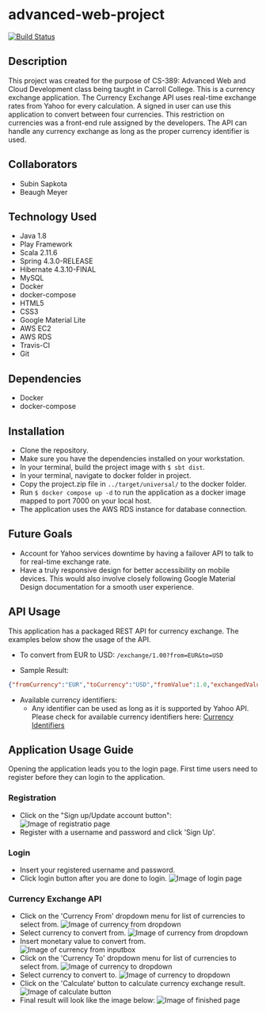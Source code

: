 # advanced-web-project

[![Build Status](https://travis-ci.org/subin215/advanced-web-project.svg?branch=master)](https://travis-ci.org/subin215/advanced-web-project)

## Description
This project was created for the purpose of CS-389: Advanced Web and Cloud Development class being taught in Carroll College. This is a currency exchange application. The Currency Exchange API uses real-time exchange rates from Yahoo for every calculation. A signed in user can use this application to convert between four currencies. This restriction on currencies was a front-end rule assigned by the developers. The API can handle any currency exchange as long as the proper currency identifier is used.

## Collaborators
* Subin Sapkota
* Beaugh Meyer 

## Technology Used
* Java 1.8
* Play Framework
* Scala 2.11.6
* Spring 4.3.0-RELEASE
* Hibernate 4.3.10-FINAL
* MySQL
* Docker
* docker-compose
* HTML5
* CSS3
* Google Material Lite
* AWS EC2
* AWS RDS
* Travis-CI 
* Git

## Dependencies
* Docker
* docker-compose

## Installation
- Clone the repository.
-  Make sure you have the dependencies installed on your workstation.
- In your terminal, build the project image with `$ sbt dist`.
- In your terminal, navigate to docker folder in project. 
- Copy the project.zip file in `../target/universal/` to the docker folder.
- Run `$ docker compose up -d` to run the application as a docker image mapped to port 7000 on your local host.
- The application uses the AWS RDS instance for database connection. 

## Future Goals
* Account for Yahoo services downtime by having a failover API to talk to for real-time exchange rate. 
* Have a truly responsive design for better accessibility on mobile devices. This would also involve closely following Google Material Design documentation for a smooth user experience. 


## API Usage
This application has a packaged REST API for currency exchange. The examples below show the usage of the API. 
- To convert from EUR to USD: `/exchange/1.00?from=EUR&to=USD`
 * Sample Result:
 ``` JSON
 {"fromCurrency":"EUR","toCurrency":"USD","fromValue":1.0,"exchangedValue":1.0614}
 ```
- Available currency identifiers:
    * Any identifier can be used as long as it is supported by Yahoo API. Please check for available currency identifiers here: [Currency Identifiers]( http://www.xe.com/iso4217.php)

## Application Usage Guide

Opening the application leads you to the login page. First time users need to register before they 
can login to the application. 
### Registration
* Click on the "Sign up/Update account button":
![Image of registratio page](https://raw.githubusercontent.com/subin215/advanced-web-project/master/documentation/registrationStep1.png)
* Register with a username and password and click 'Sign Up'.

### Login
* Insert your registered username and password.
* Click login button after you are done to login.
![Image of login page](https://raw.githubusercontent.com/subin215/advanced-web-project/master/documentation/loginPage.png)

### Currency Exchange API
* Click on the 'Currency From' dropdown menu for list of currencies to select from.
![Image of currency from dropdown](https://raw.githubusercontent.com/subin215/advanced-web-project/master/documentation/currencyFrom1.png)
* Select currency to convert from.
![Image of currency from dropdown](https://raw.githubusercontent.com/subin215/advanced-web-project/master/documentation/currencyFrom2.png)
* Insert monetary value to convert from.
![Image of currency from inputbox](https://raw.githubusercontent.com/subin215/advanced-web-project/master/documentation/currencyFrom3.png)
* Click on the 'Currency To' dropdown menu for list of currencies to select from.
![Image of currency to dropdown](https://raw.githubusercontent.com/subin215/advanced-web-project/master/documentation/currencyFrom4.png)
* Select currency to convert to.
![Image of currency to dropdown](https://raw.githubusercontent.com/subin215/advanced-web-project/master/documentation/currencyFrom5.png)
* Click on the 'Calculate' button to calculate currency exchange result.
![Image of calculate button](https://raw.githubusercontent.com/subin215/advanced-web-project/master/documentation/currencyFrom6.png)
* Final result will look like the image below:
![Image of finished page](https://raw.githubusercontent.com/subin215/advanced-web-project/master/documentation/currencyFrom7.png)



